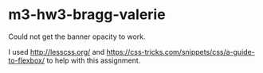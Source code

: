 # m3-hw3-bragg-valerie

Could not get the banner opacity to work.

I used http://lesscss.org/ and https://css-tricks.com/snippets/css/a-guide-to-flexbox/ to help with this assignment.

